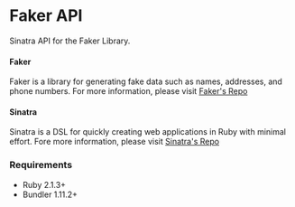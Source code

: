 # Faker API
Sinatra API for the Faker Library.

#### Faker
Faker is a library for generating fake data such as names, addresses, and phone numbers. For more information, please visit [Faker's Repo](https://github.com/stympy/faker)

#### Sinatra
Sinatra is a DSL for quickly creating web applications in Ruby with minimal effort. Fore more information, please visit [Sinatra's Repo](https://github.com/sinatra/sinatra)

### Requirements
* Ruby 2.1.3+
* Bundler 1.11.2+
